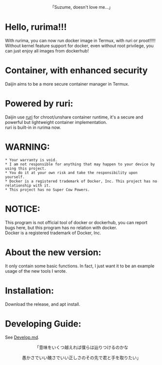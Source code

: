 <p align="center">「Suzume, doesn't love me...」</p>

# Hello, rurima!!!
With rurima, you can now run docker image in Termux, with ruri or proot!!!!!          
Without kernel feature support for docker, even without root privilege, you can just enjoy all images from dockerhub!      
# Container, with enhanced security
Daijin aims to be a more secure container manager in Termux.      
# Powered by ruri:
Daijin use [ruri](https://github.com/Moe-hacker/ruri) for chroot/unshare container runtime, it's a secure and powerful but lightweight container implementation.             
ruri is built-in in rurima now.      
# WARNING:      
```
* Your warranty is void.
* I am not responsible for anything that may happen to your device by using this project.
* You do it at your own risk and take the responsibility upon yourself.
* Docker is a registered trademark of Docker, Inc. This project has no relationship with it.
* This project has no Super Cow Powers.
```
# NOTICE:
This program is not official tool of docker or dockerhub, you can report bugs here, but this program has no relation with docker.      
Docker is a registered trademark of Docker, Inc.      
# About the new version:
It only contain some basic functions. In fact, I just want it to be an example usage of the new tools I wrote.      
# Installation:
Download the release, and apt install.         
# Developing Guide:
See [Develop.md](https://github.com/Moe-hacker/daijin/blob/main/Develop.md).      

<p align="center">「意味をいくつ越えれば僕らは辿りつけるのかな</p>
<p align="center">愚かさでいい醜さでいい正しさのその先で君と手を取りたい」</p>
